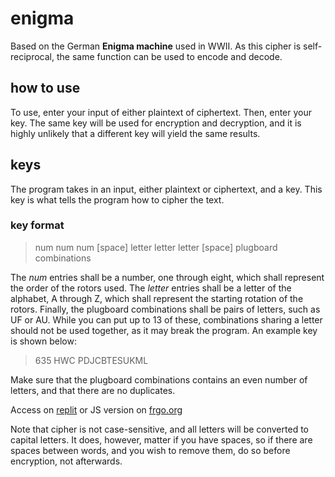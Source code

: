 # enigma
Based on the German **Enigma machine** used in WWII. As this cipher is self-reciprocal, the same function can be used to encode and decode.
## how to use
To use, enter your input of either plaintext of ciphertext. Then, enter your key. The same key will be used for encryption and decryption, and it is highly unlikely that a different key will yield the same results.
## keys
The program takes in an input, either plaintext or ciphertext, and a key. This key is what tells the program how to cipher the text.
### key format
>
> num num num \[space] letter letter letter \[space] plugboard combinations
> 
The *num* entries shall be a number, one through eight, which shall represent the order of the rotors used.
The *letter* entries shall be a letter of the alphabet, A through Z, which shall represent the starting rotation of the rotors.
Finally, the plugboard combinations shall be pairs of letters, such as UF or AU. While you can put up to 13 of these, combinations sharing a letter should not be used together, as it may break the program.
An example key is shown below:
>
> 635 HWC PDJCBTESUKML 
>
Make sure that the plugboard combinations contains an even number of letters, and that there are no duplicates.

Access on [replit](https://replit.com/@egrav/ComplexCipher) or JS version on [frgo.org](https://frgo.org/enigma/)  

Note that cipher is not case-sensitive, and all letters will be converted to capital letters. It does, however, matter if you have spaces, so if there are spaces between words, and you wish to remove them, do so before encryption, not afterwards.
